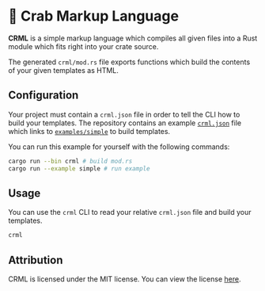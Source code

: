 # 🦀 Crab Markup Language

**CRML** is a simple markup language which compiles all given files into a Rust module which fits right into your crate source.

The generated `crml/mod.rs` file exports functions which build the contents of your given templates as HTML.

## Configuration

Your project must contain a `crml.json` file in order to tell the CLI how to build your templates. The repository contains an example [`crml.json`](https://github.com/trisuaso/crml/blob/master/crml.json) file which links to [`examples/simple`](https://github.com/trisuaso/crml/blob/master/examples/simple) to build templates.

You can run this example for yourself with the following commands:

```bash
cargo run --bin crml # build mod.rs
cargo run --example simple # run example
```

## Usage

You can use the `crml` CLI to read your relative `crml.json` file and build your templates.

```bash
crml
```

## Attribution

CRML is licensed under the MIT license. You can view the license [here](https://github.com/trisuaso/crml/blob/master/LICENSE).
